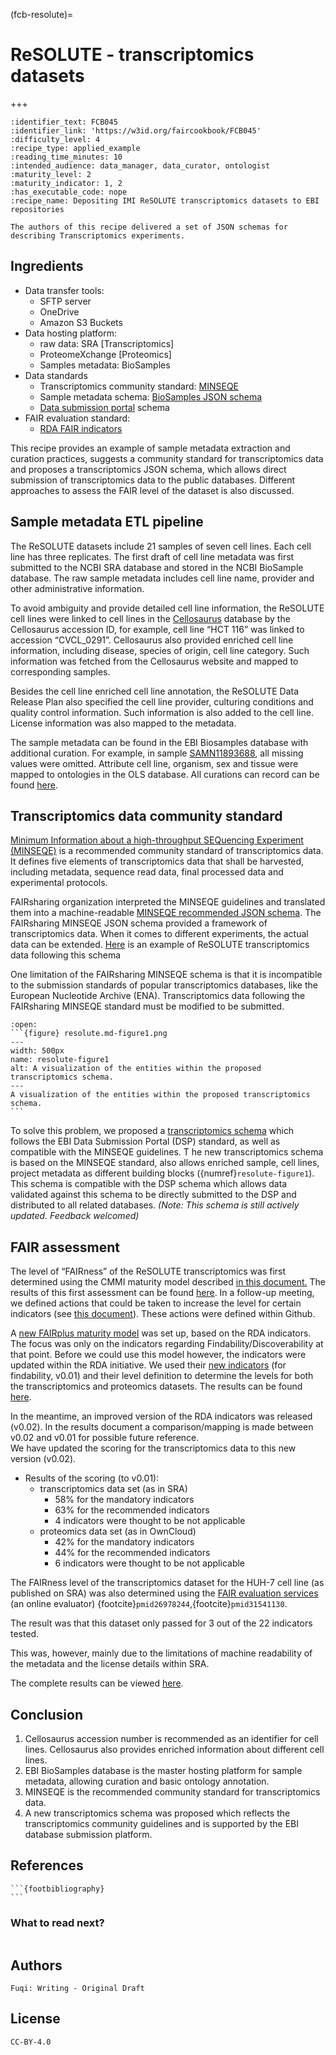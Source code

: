 (fcb-resolute)=
# ReSOLUTE - transcriptomics datasets

+++

<!--
TODO clarify authors
TODO make referenced Google Drive documents available
-->

````{panels_fairplus}
:identifier_text: FCB045
:identifier_link: 'https://w3id.org/faircookbook/FCB045'
:difficulty_level: 4
:recipe_type: applied_example
:reading_time_minutes: 10
:intended_audience: data_manager, data_curator, ontologist
:maturity_level: 2
:maturity_indicator: 1, 2
:has_executable_code: nope
:recipe_name: Depositing IMI ReSOLUTE transcriptomics datasets to EBI repositories 
```` 


````{admonition} Editor's summary
The authors of this recipe delivered a set of JSON schemas for describing Transcriptomics experiments. 
````


## Ingredients

*   Data transfer tools: 
    *   SFTP server
    *   OneDrive
    *   Amazon S3 Buckets
*   Data hosting platform: 
    *   raw data: SRA [Transcriptomics]
    *   ProteomeXchange [Proteomics]
    *   Samples metadata: BioSamples
*   Data standards
    *   Transcriptomics community standard: [MINSEQE](http://fged.org/projects/minseqe/)
    *   Sample metadata schema: [BioSamples JSON schema](https://github.com/EBIBioSamples/biosamples-v4/blob/dev/webapps/core/src/main/resources/schemas/core/sample.json)
    *   [Data submission portal](https://www.ebi.ac.uk/submission/) schema
*   FAIR evaluation standard: 
    *   [RDA FAIR indicators](https://github.com/RDA-FAIR/FAIR-data-maturity-model-WG/tree/master/results%20of%20preliminary%20analysis)

This recipe provides an example of sample metadata extraction and curation practices, suggests a community standard for 
transcriptomics data and proposes a transcriptomics JSON schema, which allows direct submission of transcriptomics data 
to the public databases. Different approaches to assess the FAIR level of the dataset is also discussed.


## Sample metadata ETL pipeline

The ReSOLUTE datasets include 21 samples of seven cell lines. Each cell line has three replicates. The first draft of cell line metadata was first submitted to the NCBI SRA database and stored in the NCBI BioSample database. The raw sample metadata includes cell line name, provider and other administrative information.

To avoid ambiguity and provide detailed cell line information, the ReSOLUTE cell lines were linked to cell lines in the [Cellosaurus](https://web.expasy.org/cellosaurus/) database by the Cellosaurus accession ID, for example, cell line “HCT 116” was linked to accession “CVCL_0291”. Cellosaurus also provided enriched cell line information, including disease, species of origin, cell line category. Such information was fetched from the Cellosaurus website and mapped to corresponding samples. 

Besides the cell line enriched cell line annotation, the ReSOLUTE Data Release Plan also specified the cell line provider, culturing conditions and quality control information. Such information is also added to the cell line. License information was also mapped to the metadata.

The sample metadata can be found in the EBI Biosamples database with additional curation. For example, in sample [SAMN11893688](https://www.ebi.ac.uk/biosamples/samples/SAMN11893688), all missing values were omitted. Attribute cell line, organism, sex and tissue were mapped to ontologies in the OLS database. All curations can record can be found [here](https://www.ebi.ac.uk/biosamples/samples/SAMN11893688/curationlinks). 


## Transcriptomics data community standard

[Minimum Information about a high-throughput SEQuencing Experiment (MINSEQE)](http://fged.org/projects/minseqe/) is a recommended community standard of transcriptomics data. It defines five elements of transcriptomics data that shall be harvested, including metadata, sequence read data, final processed data and experimental protocols. 

FAIRsharing organization interpreted the MINSEQE guidelines and translated them into a machine-readable [MINSEQE recommended JSON schema](https://github.com/FAIRsharing/mircat/tree/master/minseqe). The FAIRsharing MINSEQE JSON schema provided a framework of transcriptomics data. When it comes to different experiments, the actual data can be extended. [Here](https://raw.githubusercontent.com/ebi-ait/FAIRPlus/master/RESOLUTE/transcriptomics/data/RESOLUTE_transcriptomics_metadata_MINSEQE.json) is an example of ReSOLUTE transcriptomics data following this schema

One limitation of the FAIRsharing MINSEQE schema is that it is incompatible to the submission standards of popular transcriptomics databases, like the European Nucleotide Archive (ENA). Transcriptomics data following the FAIRsharing MINSEQE standard must be modified to be submitted. 


````{dropdown}
:open:
```{figure} resolute.md-figure1.png
---
width: 500px    
name: resolute-figure1
alt: A visualization of the entities within the proposed transcriptomics schema.
---
A visualization of the entities within the proposed transcriptomics schema.
```
````

To solve this problem, we proposed a [transcriptomics schema](https://github.com/ebi-ait/FAIRPlus/tree/master/schemas/transcriptomics_schema) 
which follows the EBI Data Submission Portal (DSP) standard, as well as compatible with the MINSEQE guidelines. T
he new transcriptomics schema is based on the MINSEQE standard, also allows enriched sample, cell lines, 
project metadata as different building blocks ({numref}`resolute-figure1`). 
This schema is compatible with the DSP schema which allows data validated against this schema to be directly submitted 
to the DSP and distributed to all related databases. _(Note: This schema is still actively updated. Feedback welcomed)_


## FAIR assessment 

The level of “FAIRness” of the ReSOLUTE transcriptomics was first determined using the CMMI maturity model described
[in this document.](https://docs.google.com/document/d/1URLfNpBYkCrICpizKZJ7NE29FddNNcoR0T0o_SQza7U/edit#heading=h.w0g0276fq5i6) 
The results of this first assessment can be found [here](https://docs.google.com/document/d/1Q_Su8kY9uNYfCV30jSIoWNdeV8GxA_DTGAcGOSZscQM/edit?usp=sharing). 
In a follow-up meeting, we defined actions that could be taken to increase the level for certain indicators
(see [this document](https://docs.google.com/document/d/1yYDcUvyXzYLfq9NZX23tbgIjCSOenSURjcRj61FMdzQ/edit?usp=sharing)).
These actions were defined within Github.

A [new FAIRplus maturity model](https://docs.google.com/spreadsheets/d/11-jDoMbuxw8Nreurk7yKzk3EHJ54APAQnBl6VTKZPBk/edit#gid=1559176954) was set up, based on the RDA indicators.
The focus was only on the indicators regarding Findability/Discoverability at that point. 
Before we could use this model however, the indicators were updated within the RDA initiative. 
We used their [new indicators](https://docs.google.com/spreadsheets/d/1mkjElFrTBPBH0QViODexNur0xNGhJqau0zkL4w8RRAw/edit?usp=sharing)
(for findability, v0.01) and their level definition to determine the levels for both the transcriptomics and proteomics datasets.
The results can be found [here](https://docs.google.com/spreadsheets/d/1abQ5_sOmBWbxAZhQVEUxQ_ybI1yTi0t-tJAVY5J5VY8/edit?usp=sharing).

In the meantime, an improved version of the RDA indicators was released (v0.02). In the results document a comparison/mapping is made between v0.02 and v0.01 for possible future reference. \
We have updated the scoring for the transcriptomics data to this new version (v0.02).


*   Results of the scoring (to v0.01):
    *   transcriptomics data set (as in SRA)
        *   58% for the mandatory indicators
        *   63% for the recommended indicators
        *   4 indicators were thought to be not applicable
    *   proteomics data set (as in OwnCloud)
        *   42% for the mandatory indicators
        *   44% for the recommended indicators
        *   6 indicators were thought to be not applicable

The FAIRness level of the transcriptomics dataset for the HUH-7 cell line (as published on SRA) was also determined
using the [FAIR evaluation services](https://fairsharing.github.io/FAIR-Evaluator-FrontEnd/#!/#%2F!) 
(an online evaluator) {footcite}`pmid26978244`,{footcite}`pmid31541130`. 

The result was that this dataset only passed for 3 out of the 22 indicators tested. 

This was, however, mainly due to the limitations of machine readability of the metadata and the license details within SRA. 

The complete results can be viewed <a href="https://fairsharing.github.io/FAIR-Evaluator-FrontEnd/#!/evaluations/170">here</a>. 


## Conclusion


1. Cellosaurus accession number is recommended as an identifier for cell lines.
Cellosaurus also provides enriched information about different cell lines.
2. EBI BioSamples database is the master hosting platform for sample metadata, allowing curation and basic ontology annotation. 
3. MINSEQE is the recommended community standard for transcriptomics data. 
4. A new transcriptomics schema was proposed which reflects the transcriptomics community guidelines 
and is supported by the EBI database submission platform.


## References
````{dropdown} **References**
```{footbibliography}
```
````


### What to read next?
````{fairsharing_panel}
````
 
## Authors
````{authors_fairplus}
Fuqi: Writing - Original Draft
````

## License
````{license_fairplus}
CC-BY-4.0
````
